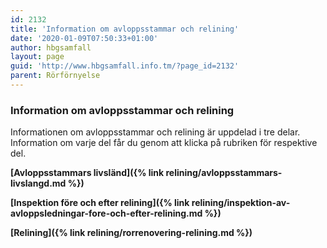 ```yaml
---
id: 2132
title: 'Information om avloppsstammar och relining'
date: '2020-01-09T07:50:33+01:00'
author: hbgsamfall
layout: page
guid: 'http://www.hbgsamfall.info.tm/?page_id=2132'
parent: Rörförnyelse
---
```


### **Information om avloppsstammar och relining**  

Informationen om avloppsstammar och relining är uppdelad i tre delar. Information om varje del får du genom att klicka på rubriken för respektive del. 

**[Avloppsstammars livsländ]({% link relining/avloppsstammars-livslangd.md %})** 

**[Inspektion före och efter relining]({% link relining/inspektion-av-avloppsledningar-fore-och-efter-relining.md %})** 

**[Relining]({% link relining/rorrenovering-relining.md %})**
